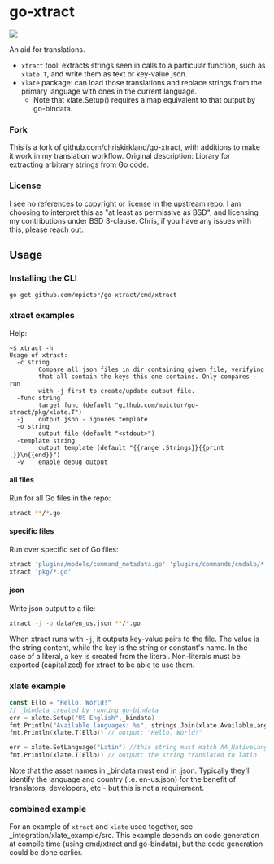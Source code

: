 # go-xtract
<a href="https://travis-ci.com/mpictor/go-xtract.svg?branch=master" alt="build status">
  <img src="https://travis-ci.com/mpictor/go-xtract.svg?branch=master" /></a>

An aid for translations.
* `xtract` tool: extracts strings seen in calls to a particular function, such as `xlate.T`, and write them as text or key-value json.
* `xlate` package: can load those translations and replace strings from the primary language with ones in the current language.
  * Note that xlate.Setup() requires a map equivalent to that output by go-bindata.

### Fork

This is a fork of github.com/chriskirkland/go-xtract, with additions to make it work in my translation workflow. Original description:
Library for extracting arbitrary strings from Go code.

### License

I see no references to copyright or license in the upstream repo. I am choosing to interpret this as "at least as permissive as BSD", and licensing my contributions under BSD 3-clause. Chris, if you have any issues with this, please reach out.

## Usage

### Installing the CLI
```
go get github.com/mpictor/go-xtract/cmd/xtract
```

### xtract examples
Help:
```console
~$ xtract -h
Usage of xtract:
  -c string
        Compare all json files in dir containing given file, verifying
        that all contain the keys this one contains. Only compares - run
        with -j first to create/update output file.
  -func string
        target func (default "github.com/mpictor/go-xtract/pkg/xlate.T")
  -j    output json - ignores template
  -o string
        output file (default "<stdout>")
  -template string
        output template (default "{{range .Strings}}{{print .}}\n{{end}}")
  -v    enable debug output

```

#### all files
Run for all Go files in the repo:
```sh
xtract **/*.go
```

#### specific files
Run over specific set of Go files:
```sh
xtract 'plugins/models/command_metadata.go' 'plugins/commands/cmdalb/*.go'
xtract 'pkg/*.go'
```

#### json
Write json output to a file:
```sh
xtract -j -o data/en_us.json **/*.go
```
When xtract runs with `-j`, it outputs key-value pairs to the file. The value is the string content, while the key is the string or constant's name. In the case of a literal, a key is created from the literal. Non-literals must be exported (capitalized) for xtract to be able to use them.

### xlate example
```go
const Ello = "Hello, World!"
// _bindata created by running go-bindata
err = xlate.Setup("US English",_bindata)
fmt.Println("Available languages: %s", strings.Join(xlate.AvailableLanguages,", ")
fmt.Println(xlate.T(Ello)) // output: "Hello, World!"

err = xlate.SetLanguage("Latin") //this string must match AA_NativeLangName in some *.json asset in _bindata
fmt.Println(xlate.T(Ello)) // output: the string translated to latin
```
Note that the asset names in _bindata must end in .json. Typically they'll identify the language and country (i.e. en-us.json) for the benefit of translators, developers, etc - but this is not a requirement.

### combined example

For an example of `xtract` and `xlate` used together, see _integration/xlate_example/src. This example depends on code generation at compile time (using cmd/xtract and go-bindata), but the code generation could be done earlier. 
